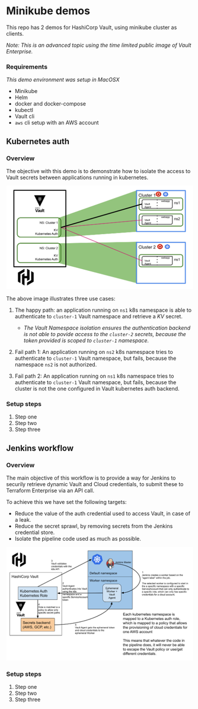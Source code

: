 # Minikube demos

This repo has 2 demos for HashiCorp Vault, using minikube cluster as clients.

*Note: This is an advanced topic using the time limited public image of Vault Enterprise.*

### Requirements

*This demo environment was setup in MacOSX*

* Minikube
* Helm
* docker and docker-compose
* kubectl
* Vault cli
* `aws` cli setup with an AWS account


## Kubernetes auth

### Overview

The objective with this demo is to demonstrate how to isolate the access to Vault secrets between applications running in kubernetes.

![Kubernetes auth](/graphics/k8s-auth.svg)

The above image illustrates three use cases:
1. The happy path: an application running on `ns1` k8s namespace is able to authenticate to `cluster-1` Vault namespace and retrieve a *KV* secret.
   * *The Vault Namespace isolation ensures the authentication backend is not able to povide access to the `cluster-2` secrets, because the token provided is scoped to `cluster-1` namespace.*

2. Fail path 1: An application running on `ns2` k8s namespace  tries to authenticate to `cluster-1` Vault namespace, but fails, because the namespace `ns2` is not authorized.

3. Fail path 2: An application running on `ns1` k8s namespace  tries to authenticate to `cluster-1` Vault namespace, but fails, because the cluster is not the one configured in Vault kubernetes auth backend.

### Setup steps
1. Step one
2. Step two
3. Step three


## Jenkins workflow

### Overview

The main objective of this workflow is to provide a way for Jenkins to securily retrieve dynamic Vault and Cloud credentials, to submit these to Terraform Enterprise via an API call.

To achieve this we have set the following targets:
 * Reduce the value of the auth credential used to access Vault, in case of a leak.
 * Reduce the secret sprawl, by removing secrets from the Jenkins credential store.
 * Isolate the pipeline code used as much as possible.

![Jenkins workflow](/graphics/jenkins-k8s-auth.svg)


### Setup steps
1. Step one
2. Step two
3. Step three